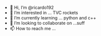 - 👋 Hi, I’m @ricardo192
- 👀 I’m interested in ... TVC rockets
- 🌱 I’m currently learning ... python and c++
- 💞️ I’m looking to collaborate on ...suff
- 📫 How to reach me ...

<!---
ricardo192/ricardo192 is a ✨ special ✨ repository because its `README.md` (this file) appears on your GitHub profile.
You can click the Preview link to take a look at your changes.
--->
